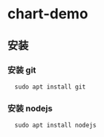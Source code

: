 # chart-demo
## 安装
### 安装 git
```shell
  sudo apt install git
```
### 安装 nodejs
```shell
  sudo apt install nodejs
```
